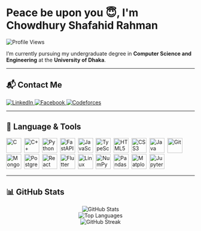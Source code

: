 # Peace be upon you 😇, I'm Chowdhury Shafahid Rahman

![Profile Views](https://komarev.com/ghpvc/?username=Shafahid&label=Profile%20views&color=0e75b6&style=flat)

I’m currently pursuing my undergraduate degree in **Computer Science and Engineering** at the **University of Dhaka**.

---

## 📬 Contact Me

<p align="left">
  <a href="https://www.linkedin.com/in/chowdhury-shafahid-rahman-359b72301" target="_blank">
    <img src="https://img.shields.io/badge/LinkedIn-%230077B5.svg?&style=flat-square&logo=linkedin&logoColor=white" alt="LinkedIn">
  </a>
  <a href="https://www.facebook.com/shafahid.rahman" target="_blank">
    <img src="https://img.shields.io/badge/Facebook-1877F2?style=flat-square&logo=facebook&logoColor=white" alt="Facebook">
  </a>
  <a href="https://codeforces.com/profile/Shafahid" target="_blank">
    <img src="https://img.shields.io/badge/Codeforces-1F8ACB?style=flat-square&logo=codeforces&logoColor=white" alt="Codeforces">
  </a>
</p>

---

## 🧠 Language & Tools

<p align="left">
  <img src="https://cdn.jsdelivr.net/gh/devicons/devicon/icons/c/c-original.svg" alt="C" width="40" height="40"/>&nbsp;
  <img src="https://cdn.jsdelivr.net/gh/devicons/devicon/icons/cplusplus/cplusplus-original.svg" alt="C++" width="40" height="40"/>&nbsp;
  <img src="https://cdn.jsdelivr.net/gh/devicons/devicon/icons/python/python-original.svg" alt="Python" width="40" height="40"/>&nbsp;
  <img src="https://cdn.jsdelivr.net/gh/devicons/devicon/icons/fastapi/fastapi-original.svg" alt="FastAPI" width="40" height="40"/>&nbsp;
  <img src="https://cdn.jsdelivr.net/gh/devicons/devicon/icons/javascript/javascript-original.svg" alt="JavaScript" width="40" height="40"/>&nbsp;
  <img src="https://cdn.jsdelivr.net/gh/devicons/devicon/icons/typescript/typescript-original.svg" alt="TypeScript" width="40" height="40"/>&nbsp;
  <img src="https://cdn.jsdelivr.net/gh/devicons/devicon/icons/html5/html5-original.svg" alt="HTML5" width="40" height="40"/>&nbsp;
  <img src="https://cdn.jsdelivr.net/gh/devicons/devicon/icons/css3/css3-original.svg" alt="CSS3" width="40" height="40"/>&nbsp;
  <img src="https://cdn.jsdelivr.net/gh/devicons/devicon/icons/java/java-original.svg" alt="Java" width="40" height="40"/>&nbsp;
  <img src="https://cdn.jsdelivr.net/gh/devicons/devicon/icons/git/git-original.svg" alt="Git" width="40" height="40"/>&nbsp;
  <img src="https://cdn.jsdelivr.net/gh/devicons/devicon/icons/mongodb/mongodb-original.svg" alt="MongoDB" width="40" height="40"/>&nbsp;
  <img src="https://cdn.jsdelivr.net/gh/devicons/devicon/icons/postgresql/postgresql-original.svg" alt="PostgreSQL" width="40" height="40"/>&nbsp;
  <img src="https://cdn.jsdelivr.net/gh/devicons/devicon/icons/react/react-original.svg" alt="React" width="40" height="40"/>&nbsp;
  <img src="https://cdn.jsdelivr.net/gh/devicons/devicon/icons/flutter/flutter-original.svg" alt="Flutter" width="40" height="40"/>&nbsp;
  <img src="https://cdn.jsdelivr.net/gh/devicons/devicon/icons/linux/linux-original.svg" alt="Linux" width="40" height="40"/>&nbsp;
  <img src="https://cdn.jsdelivr.net/gh/devicons/devicon/icons/numpy/numpy-original.svg" alt="NumPy" width="40" height="40"/>&nbsp;
  <img src="https://cdn.jsdelivr.net/gh/devicons/devicon/icons/pandas/pandas-original.svg" alt="Pandas" width="40" height="40"/>&nbsp;
  <img src="https://cdn.jsdelivr.net/gh/devicons/devicon/icons/matplotlib/matplotlib-original.svg" alt="Matplotlib" width="40" height="40"/>&nbsp;
  <img src="https://cdn.jsdelivr.net/gh/devicons/devicon/icons/jupyter/jupyter-original.svg" alt="Jupyter" width="40" height="40"/>&nbsp;
</p>

---

## 📊 GitHub Stats

<p align="center">
  <img src="https://github-readme-stats.vercel.app/api?username=Shafahid&show_icons=true&count_private=true&theme=default" alt="GitHub Stats" />
  <br />
  <img src="https://github-readme-stats.vercel.app/api/top-langs/?username=Shafahid&layout=compact&theme=default" alt="Top Languages" />
  <br />
  <img src="https://github-readme-streak-stats.herokuapp.com/?user=Shafahid&theme=default" alt="GitHub Streak" />
</p>

